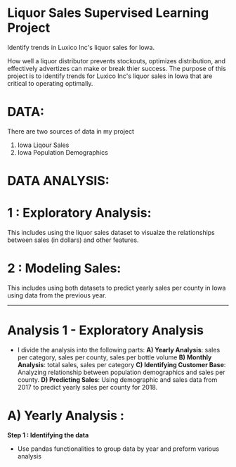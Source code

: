 # Liquor Sales Supervised Learning Project

Identify trends in Luxico Inc's liquor sales for Iowa. 

How well a liquor distributor prevents stockouts, optimizes distribution, and effectively advertizes can make or break thier success. The purpose of this project is to identify trends for Luxico Inc's liquor sales in Iowa that are critical to operating optimally. 

# DATA:

There are two sources of data in my project
1) Iowa Liqour Sales
2) Iowa Population Demographics

# DATA ANALYSIS:

# 1 : Exploratory Analysis:
This includes using the liquor sales dataset to visualze the relationships between sales (in dollars) and other features.

# 2 : Modeling Sales:
This includes using both datasets to predict yearly sales per county in Iowa using data from the previous year.


-----------------------------------------------------------------------------------------------------------

# Analysis 1 - Exploratory Analysis
- I divide the analysis into the following parts:
**A) Yearly Analysis**: sales per category, sales per county, sales per bottle volume
**B) Monthly Analysis**: total sales, sales per category
**C) Identifying Customer Base**: Analyzing relationship between population demographics and sales per county. 
**D) Predicting Sales**: Using demographic and sales data from 2017 to predict yearly sales per county for 2018.

# A) Yearly Analysis :
**Step 1 : Identifying the data**
- Use pandas functionalities to group data by year and preform various analysis 

